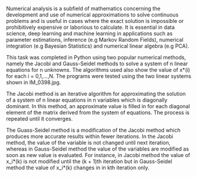 Numerical analysis is a subfield of mathematics concerning the development and use of numerical approximations to solve continuous problems and is useful in cases where the exact solution is impossible or prohibitively expensive or laborious to calculate. It is essential in data science, deep learning and machine learning in applications such as parameter estimations, inference (e.g Markov Random Fields), numerical integration (e.g Bayesian Statistics) and numerical linear algebra (e.g PCA).

This task was completed in Python using two popular numerical methods, namely the Jacobi and Gauss-Seidel methods to solve a system of n linear equations for n unknowns. The algorithms used also show the value of x*(i) for each i = 0,1,...,N. The programs were tested using the two linear systems shown in IM_0398.jpg.

The Jacobi method is an iterative algorithm for approximating the solution of a system of n linear equations in n variables which is diagonally dominant. In this method, an approximate value is filled in for each diagonal element of the matrix derived from the system of equations. The process is repeated until it converges.

The Guass-Seidel method is a modification of the Jacobi method which produces more accurate results within fewer iterations. In the Jacobi method, the value of the variable is not changed until next iteration, whereas in Gauss-Seidel method the value of the variables are modified as soon as new value is evaluated. For instance, in Jacobi method the value of x_i*(k) is not modified until the (k + 1)th iteration but in Gauss-Seidel method the value of x_i*(k) changes in in kth iteration only.

